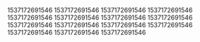 1537172691546
1537172691546
1537172691546
1537172691546
1537172691546
1537172691546
1537172691546
1537172691546
1537172691546
1537172691546
1537172691546
1537172691546
1537172691546
1537172691546
1537172691546